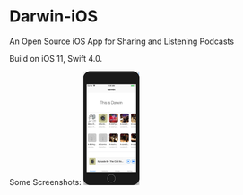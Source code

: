 # Darwin-iOS
An Open Source iOS App for Sharing and Listening Podcasts

Build on iOS 11, Swift 4.0.

Some Screenshots:
<img src="https://github.com/ZixiaWeng/Darwin-iOS/blob/master/screenshots/discover.png" width="100">
